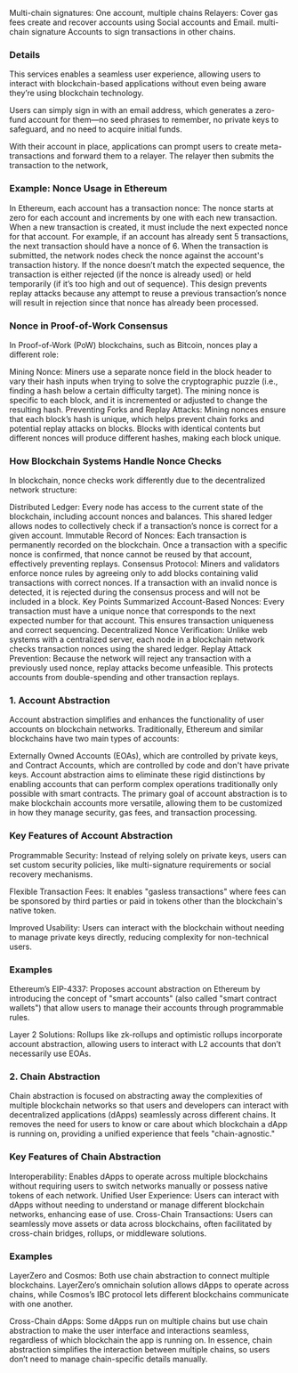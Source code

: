 Multi-chain signatures: One account, multiple chains
Relayers: Cover gas fees
create and recover accounts using Social accounts and Email.
multi-chain signature 
Accounts to sign transactions in other chains.

### Details 

This  services enables a seamless user experience, allowing users to interact with blockchain-based applications without even being aware they’re using blockchain technology.

Users can simply sign in with an email address, which generates a zero-fund account for them—no seed phrases to remember, no private keys to safeguard, and no need to acquire initial funds.

With their account in place, applications can prompt users to create meta-transactions and forward them to a relayer. The relayer then submits the transaction to the network,


### Example: Nonce Usage in Ethereum
In Ethereum, each account has a transaction nonce:
The nonce starts at zero for each account and increments by one with each new transaction. When a new transaction is created, it must include the next expected nonce for that account. For example, if an account has already sent 5 transactions, the next transaction should have a nonce of 6. When the transaction is submitted, the network nodes check the nonce against the account's transaction history. If the nonce doesn’t match the expected sequence, the transaction is either rejected (if the nonce is already used) or held temporarily (if it’s too high and out of sequence). This design prevents replay attacks because any attempt to reuse a previous transaction’s nonce will result in rejection since that nonce has already been processed.

### Nonce in Proof-of-Work Consensus
In Proof-of-Work (PoW) blockchains, such as Bitcoin, nonces play a different role:

Mining Nonce: Miners use a separate nonce field in the block header to vary their hash inputs when trying to solve the cryptographic puzzle (i.e., finding a hash below a certain difficulty target). The mining nonce is specific to each block, and it is incremented or adjusted to change the resulting hash.
Preventing Forks and Replay Attacks: Mining nonces ensure that each block’s hash is unique, which helps prevent chain forks and potential replay attacks on blocks. Blocks with identical contents but different nonces will produce different hashes, making each block unique.

### How Blockchain Systems Handle Nonce Checks
In blockchain, nonce checks work differently due to the decentralized network structure:

Distributed Ledger: Every node has access to the current state of the blockchain, including account nonces and balances. This shared ledger allows nodes to collectively check if a transaction’s nonce is correct for a given account.
Immutable Record of Nonces: Each transaction is permanently recorded on the blockchain. Once a transaction with a specific nonce is confirmed, that nonce cannot be reused by that account, effectively preventing replays.
Consensus Protocol: Miners and validators enforce nonce rules by agreeing only to add blocks containing valid transactions with correct nonces. If a transaction with an invalid nonce is detected, it is rejected during the consensus process and will not be included in a block.
Key Points Summarized
Account-Based Nonces: Every transaction must have a unique nonce that corresponds to the next expected number for that account. This ensures transaction uniqueness and correct sequencing.
Decentralized Nonce Verification: Unlike web systems with a centralized server, each node in a blockchain network checks transaction nonces using the shared ledger.
Replay Attack Prevention: Because the network will reject any transaction with a previously used nonce, replay attacks become unfeasible. This protects accounts from double-spending and other transaction replays.


### 1. Account Abstraction
Account abstraction simplifies and enhances the functionality of user accounts on blockchain networks. Traditionally, Ethereum and similar blockchains have two main types of accounts:

Externally Owned Accounts (EOAs), which are controlled by private keys, and
Contract Accounts, which are controlled by code and don't have private keys.
Account abstraction aims to eliminate these rigid distinctions by enabling accounts that can perform complex operations traditionally only possible with smart contracts. The primary goal of account abstraction is to make blockchain accounts more versatile, allowing them to be customized in how they manage security, gas fees, and transaction processing.

### Key Features of Account Abstraction

Programmable Security: Instead of relying solely on private keys, users can set custom security policies, like multi-signature requirements or social recovery mechanisms.

Flexible Transaction Fees: It enables "gasless transactions" where fees can be sponsored by third parties or paid in tokens other than the blockchain's native token.

Improved Usability: Users can interact with the blockchain without needing to manage private keys directly, reducing complexity for non-technical users.

### Examples

Ethereum’s EIP-4337: Proposes account abstraction on Ethereum by introducing the concept of "smart accounts" (also called "smart contract wallets") that allow users to manage their accounts through programmable rules.

Layer 2 Solutions: Rollups like zk-rollups and optimistic rollups incorporate account abstraction, allowing users to interact with L2 accounts that don’t necessarily use EOAs.


### 2. Chain Abstraction
Chain abstraction is focused on abstracting away the complexities of multiple blockchain networks so that users and developers can interact with decentralized applications (dApps) seamlessly across different chains. It removes the need for users to know or care about which blockchain a dApp is running on, providing a unified experience that feels "chain-agnostic."

### Key Features of Chain Abstraction

Interoperability: Enables dApps to operate across multiple blockchains without requiring users to switch networks manually or possess native tokens of each network.
Unified User Experience: Users can interact with dApps without needing to understand or manage different blockchain networks, enhancing ease of use.
Cross-Chain Transactions: Users can seamlessly move assets or data across blockchains, often facilitated by cross-chain bridges, rollups, or middleware solutions.

### Examples

LayerZero and Cosmos: Both use chain abstraction to connect multiple blockchains. LayerZero’s omnichain solution allows dApps to operate across chains, while Cosmos’s IBC protocol lets different blockchains communicate with one another.

Cross-Chain dApps: Some dApps run on multiple chains but use chain abstraction to make the user interface and interactions seamless, regardless of which blockchain the app is running on.
In essence, chain abstraction simplifies the interaction between multiple chains, so users don’t need to manage chain-specific details manually.
